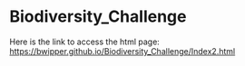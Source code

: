 # Biodiversity_Challenge

Here is the link to access the html page:
https://bwipper.github.io/Biodiversity_Challenge/Index2.html

